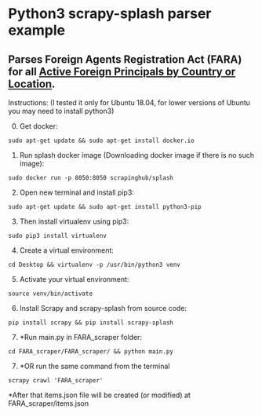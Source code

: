 # Python3 scrapy-splash parser example

## Parses Foreign Agents Registration Act (FARA) for all [Active Foreign Principals by Country or Location](https://efile.fara.gov/pls/apex/f?p=185:130:0::NO:RP,130:P130_DATERANGE:N).

Instructions: 
(I tested it only for Ubuntu 18.04, for lower versions of Ubuntu you may need to install python3)

0. Get docker:

`sudo apt-get update && sudo apt-get install docker.io`

1. Run splash docker image 
(Downloading docker image if there is no such image):

`sudo docker run -p 8050:8050 scrapinghub/splash`

2. Open new terminal and install pip3:

`sudo apt-get update && sudo apt-get install python3-pip`

3. Then install virtualenv using pip3:

`sudo pip3 install virtualenv`

4. Create a virtual environment:

`cd Desktop && virtualenv -p /usr/bin/python3 venv`

5. Activate your virtual environment:

`source venv/bin/activate`

6. Install Scrapy and scrapy-splash from source code:

`pip install scrapy && pip install scrapy-splash`

7. *Run main.py in FARA_scraper folder:

`cd FARA_scraper/FARA_scraper/ && python main.py`

7. *OR run the same command from the terminal

`scrapy crawl 'FARA_scraper'`

*After that items.json file will be created (or modified) at FARA_scraper/items.json

